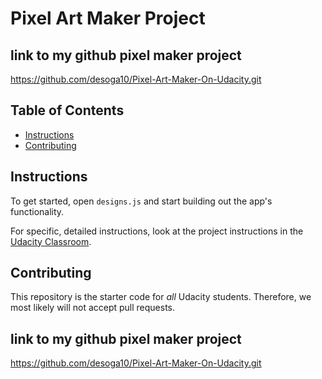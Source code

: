 # Pixel Art Maker Project

## link to my github pixel maker project
https://github.com/desoga10/Pixel-Art-Maker-On-Udacity.git


## Table of Contents

* [Instructions](#instructions)
* [Contributing](#contributing)

## Instructions

To get started, open `designs.js` and start building out the app's functionality.

For specific, detailed instructions, look at the project instructions in the [Udacity Classroom](https://classroom.udacity.com/me).

## Contributing

This repository is the starter code for _all_ Udacity students. Therefore, we most likely will not accept pull requests.

## link to my github pixel maker project
https://github.com/desoga10/Pixel-Art-Maker-On-Udacity.git